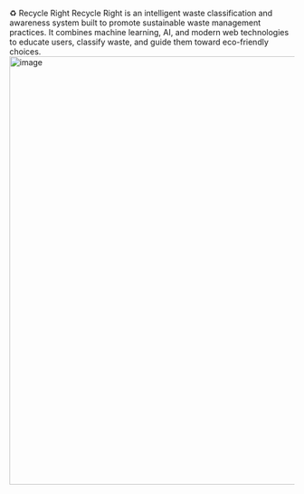 ♻️ Recycle Right
Recycle Right is an intelligent waste classification and awareness system built to promote sustainable waste management practices. It combines machine learning, AI, and modern web technologies to educate users, classify waste, and guide them toward eco-friendly choices.<img width="1832" height="756" alt="image" src="https://github.com/user-attachments/assets/afc64a2f-e41f-46b8-bbb8-01e5b4f68c1c" />
